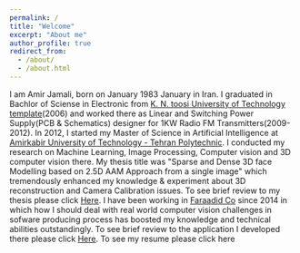 ```yaml
---
permalink: /
title: "Welcome"
excerpt: "About me"
author_profile: true
redirect_from: 
  - /about/
  - /about.html
---
```


I am Amir Jamali, born on January 1983 January in Iran. I graduated in Bachlor of Sciense in Electronic from [K. N. toosi University of Technology template](http://en.kntu.ac.ir/)(2006) and worked there as Linear and Switching Power Supply(PCB & Schematics) designer for 1KW Radio FM Transmitters(2009-2012).
In 2012, I started my Master of Science in Artificial Intelligence at [Amirkabir University of Technology - Tehran Polytechnic](http://aut.ac.ir/aut/). I conducted my research on Machine Learning, Image Processing, Computer vision and 3D computer vision there. My thesis title was "Sparse and Dense 3D face Modelling based on 2.5D AAM Approach from a single image" which tremendously enhanced my knowledge & experiment about 3D reconstruction and Camera Calibration issues. To see brief review to my thesis please click [Here](https://amir-jamali.github.io/files/Msc_Thesis.pdf).
I have been working in [Faraadid Co](http://www.faraadid.com/VisitorPages/default.aspx?itemid=3) since 2014 in which how I should deal with real world computer vision challenges in sofware producing process has boosted my knowledge and technical abilities outstandingly.
To see brief review to the application I developed there please click [Here](https://amir-jamali.github.io/files/Professional_Project.pdf).
To see my resume please click here


